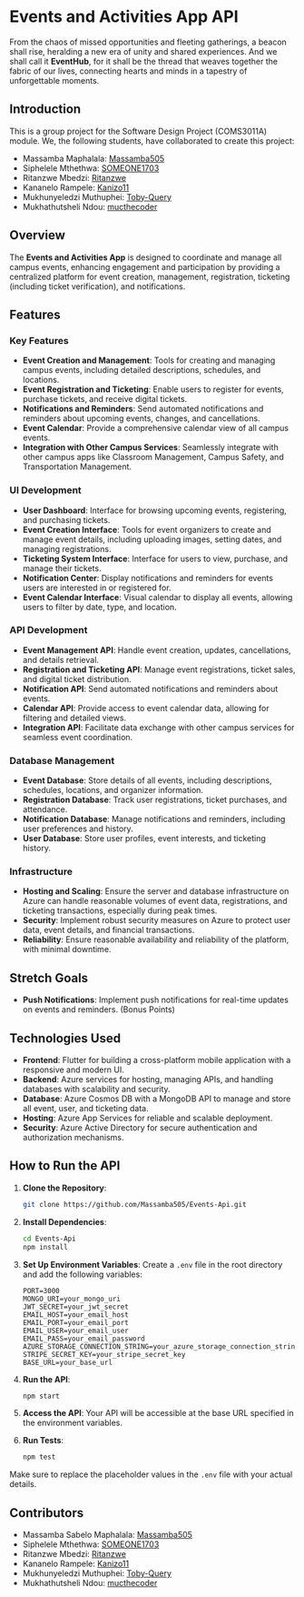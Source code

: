# Events and Activities App API

From the chaos of missed opportunities and fleeting gatherings, a beacon shall rise, heralding a new era of unity and shared experiences.
And we shall call it **EventHub**, for it shall be the thread that weaves together the fabric of our lives, connecting hearts and minds in a tapestry of unforgettable moments.



## Introduction

This is a group project for the Software Design Project (COMS3011A) module. We, the following students, have collaborated to create this project:

- Massamba Maphalala: [Massamba505](https://github.com/Massamba505)
- Siphelele Mthethwa: [SOMEONE1703](https://github.com/SOMEONE1703)
- Ritanzwe Mbedzi: [Ritanzwe](https://github.com/Ritanzwe)
- Kananelo Rampele: [Kanizo11](https://github.com/Kanizo11)
- Mukhunyeledzi Muthuphei: [Toby-Query](https://github.com/Toby-Query)
- Mukhathutsheli Ndou: [mucthecoder](https://github.com/mucthecoder)

## Overview

The **Events and Activities App** is designed to coordinate and manage all campus events, enhancing engagement and participation by providing a centralized platform for event creation, management, registration, ticketing (including ticket verification), and notifications. 

## Features

### Key Features
- **Event Creation and Management**: Tools for creating and managing campus events, including detailed descriptions, schedules, and locations.
- **Event Registration and Ticketing**: Enable users to register for events, purchase tickets, and receive digital tickets.
- **Notifications and Reminders**: Send automated notifications and reminders about upcoming events, changes, and cancellations.
- **Event Calendar**: Provide a comprehensive calendar view of all campus events.
- **Integration with Other Campus Services**: Seamlessly integrate with other campus apps like Classroom Management, Campus Safety, and Transportation Management.

### UI Development
- **User Dashboard**: Interface for browsing upcoming events, registering, and purchasing tickets.
- **Event Creation Interface**: Tools for event organizers to create and manage event details, including uploading images, setting dates, and managing registrations.
- **Ticketing System Interface**: Interface for users to view, purchase, and manage their tickets.
- **Notification Center**: Display notifications and reminders for events users are interested in or registered for.
- **Event Calendar Interface**: Visual calendar to display all events, allowing users to filter by date, type, and location.

### API Development
- **Event Management API**: Handle event creation, updates, cancellations, and details retrieval.
- **Registration and Ticketing API**: Manage event registrations, ticket sales, and digital ticket distribution.
- **Notification API**: Send automated notifications and reminders about events.
- **Calendar API**: Provide access to event calendar data, allowing for filtering and detailed views.
- **Integration API**: Facilitate data exchange with other campus services for seamless event coordination.

### Database Management
- **Event Database**: Store details of all events, including descriptions, schedules, locations, and organizer information.
- **Registration Database**: Track user registrations, ticket purchases, and attendance.
- **Notification Database**: Manage notifications and reminders, including user preferences and history.
- **User Database**: Store user profiles, event interests, and ticketing history.

### Infrastructure
- **Hosting and Scaling**: Ensure the server and database infrastructure on Azure can handle reasonable volumes of event data, registrations, and ticketing transactions, especially during peak times.
- **Security**: Implement robust security measures on Azure to protect user data, event details, and financial transactions.
- **Reliability**: Ensure reasonable availability and reliability of the platform, with minimal downtime.

## Stretch Goals

- **Push Notifications**: Implement push notifications for real-time updates on events and reminders. (Bonus Points)

## Technologies Used

- **Frontend**: Flutter for building a cross-platform mobile application with a responsive and modern UI.
- **Backend**: Azure services for hosting, managing APIs, and handling databases with scalability and security.
- **Database**: Azure Cosmos DB with a MongoDB API to manage and store all event, user, and ticketing data.
- **Hosting**: Azure App Services for reliable and scalable deployment.
- **Security**: Azure Active Directory for secure authentication and authorization mechanisms.

## How to Run the API

1. **Clone the Repository**:
    ```bash
    git clone https://github.com/Massamba505/Events-Api.git
    ```

2. **Install Dependencies**:
    ```bash
    cd Events-Api
    npm install
    ```

3. **Set Up Environment Variables**:
   Create a `.env` file in the root directory and add the following variables:
    ```plaintext
    PORT=3000
    MONGO_URI=your_mongo_uri
    JWT_SECRET=your_jwt_secret
    EMAIL_HOST=your_email_host
    EMAIL_PORT=your_email_port
    EMAIL_USER=your_email_user
    EMAIL_PASS=your_email_password
    AZURE_STORAGE_CONNECTION_STRING=your_azure_storage_connection_string
    STRIPE_SECRET_KEY=your_stripe_secret_key
    BASE_URL=your_base_url
    ```

4. **Run the API**:
    ```bash
    npm start
    ```

5. **Access the API**:
    Your API will be accessible at the base URL specified in the environment variables.

6. **Run Tests**:
    ```bash
    npm test
    ```

Make sure to replace the placeholder values in the `.env` file with your actual details.


## Contributors

- Massamba Sabelo Maphalala: [Massamba505](https://github.com/Massamba505)
- Siphelele Mthethwa: [SOMEONE1703](https://github.com/SOMEONE1703)
- Ritanzwe Mbedzi: [Ritanzwe](https://github.com/Ritanzwe)
- Kananelo Rampele: [Kanizo11](https://github.com/Kanizo11)
- Mukhunyeledzi Muthuphei: [Toby-Query](https://github.com/Toby-Query)
- Mukhathutsheli Ndou: [mucthecoder](https://github.com/mucthecoder)
